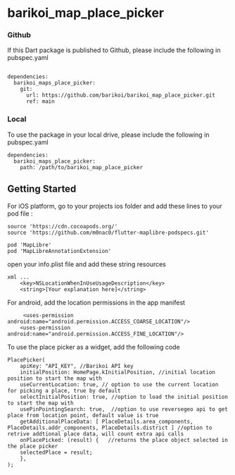 # barikoi_map_place_picker

### Github
If this Dart package is published to Github, please include the following in pubspec.yaml
```

dependencies:
  barikoi_maps_place_picker:
    git: 
      url: https://github.com/barikoi/barikoi_map_place_picker.git
      ref: main
```

### Local
To use the package in your local drive, please include the following in pubspec.yaml
```
dependencies:
  barikoi_maps_place_picker:
    path: /path/to/barikoi_map_place_picker
```

## Getting Started
For iOS platform, go to your projects ios folder and add these lines to your pod file :  
```
source 'https://cdn.cocoapods.org/'
source 'https://github.com/m0nac0/flutter-maplibre-podspecs.git'

pod 'MapLibre'
pod 'MapLibreAnnotationExtension'
```

open your info.plist file and add these string resources
```
xml ...
    <key>NSLocationWhenInUseUsageDescription</key>
    <string>[Your explanation here]</string>
```

For android, add the location permissions in the app manifest
```
     <uses-permission android:name="android.permission.ACCESS_COARSE_LOCATION"/>
    <uses-permission android:name="android.permission.ACCESS_FINE_LOCATION"/>
```

To use the place picker as a widget, add the following code 
``` 
PlacePicker(
    apiKey: "API_KEY", //Barikoi API key
    initialPosition: HomePage.kInitialPosition, //initial location position to start the map with 
    useCurrentLocation: true, // option to use the current location for picking a place, true by default
    selectInitialPosition: true, //option to load the initial position to start the map with
    usePinPointingSearch: true,  //option to use reversegeo api to get place from location point, default value is true
    getAdditionalPlaceData: [ PlaceDetails.area_components, PlaceDetails.addr_components, PlaceDetails.district ] //option to retrive addtional place data, will count extra api calls
    onPlacePicked: (result) {   //returns the place object selected in the place picker 
    selectedPlace = result;
    },
);
```
